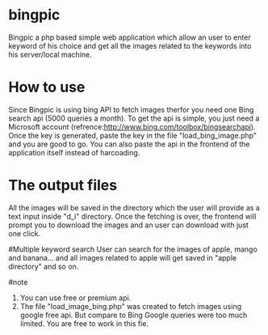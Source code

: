 # bingpic
Bingpic a php based simple web application which allow an user to enter keyword of his choice and get all the images related to the keywords into his server/local machine.

# How to use
Since Bingpic is using bing API to fetch images therfor you need one Bing search api (5000 queries a month). To get the api is simple, you just need a Microsoft account (refrence:http://www.bing.com/toolbox/bingsearchapi).
Once the key is generated, paste the key in the file "load_bing_image.php" and you are good to go. You can also paste the api in the frontend of the application itself instead of harcoading.

# The output files
All the images will be saved in the directory which the user will provide as a text input inside "d_i" directory. Once the fetching is over, the frontend will prompt you to download the images and an user can download with just one click.

#Multiple keyword search
User can search for the images of apple, mango and banana... and all images related to apple will get saved in "apple directory" and so on.


#note
1) You can use free or premium api.
2) The file "load_image_bing.php" was created to fetch images using google free api. But compare to Bing Google queries were too much limited. You are free to work in this fie. 
